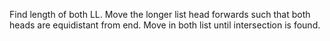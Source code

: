 Find length of both LL.
Move the longer list head forwards such that both heads are equidistant from end.
Move in both list until intersection is found.
​